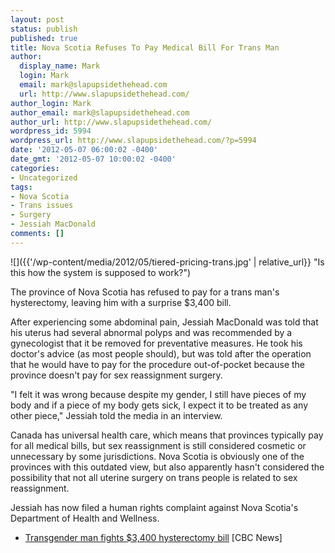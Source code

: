 ```yaml
---
layout: post
status: publish
published: true
title: Nova Scotia Refuses To Pay Medical Bill For Trans Man
author:
  display_name: Mark
  login: Mark
  email: mark@slapupsidethehead.com
  url: http://www.slapupsidethehead.com/
author_login: Mark
author_email: mark@slapupsidethehead.com
author_url: http://www.slapupsidethehead.com/
wordpress_id: 5994
wordpress_url: http://www.slapupsidethehead.com/?p=5994
date: '2012-05-07 06:00:02 -0400'
date_gmt: '2012-05-07 10:00:02 -0400'
categories:
- Uncategorized
tags:
- Nova Scotia
- Trans issues
- Surgery
- Jessiah MacDonald
comments: []
---
```

![]({{'/wp-content/media/2012/05/tiered-pricing-trans.jpg' | relative_url}} "Is this how the system is supposed to work?")

The province of Nova Scotia has refused to pay for a trans man's hysterectomy, leaving him with a surprise $3,400 bill.

After experiencing some abdominal pain, Jessiah MacDonald was told that his uterus had several abnormal polyps and was recommended by a gynecologist that it be removed for preventative measures. He took his doctor's advice (as most people should), but was told after the operation that he would have to pay for the procedure out-of-pocket because the province doesn't pay for sex reassignment surgery.

"I felt it was wrong because despite my gender, I still have pieces of my body and if a piece of my body gets sick, I expect it to be treated as any other piece," Jessiah told the media in an interview.

Canada has universal health care, which means that provinces typically pay for all medical bills, but sex reassignment is still considered cosmetic or unnecessary by some jurisdictions. Nova Scotia is obviously one of the provinces with this outdated view, but also apparently hasn't considered the possibility that not all uterine surgery on trans people is related to sex reassignment.

Jessiah has now filed a human rights complaint against Nova Scotia's Department of Health and Wellness.

- [Transgender man fights $3,400 hysterectomy bill](http://www.cbc.ca/news/canada/nova-scotia/story/2012/04/22/ns-hysterectomy-debate.html) [CBC News]
